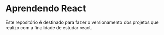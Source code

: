 # Aprendendo React

Este repositório é destinado para fazer o versionamento dos projetos que realizo com a finalidade de estudar react.